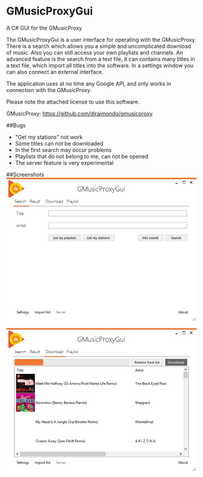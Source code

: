 # GMusicProxyGui
A C# GUI for the GMusicProxy

The GMusicProxyGui is a user interface for operating with the GMusicProxy.
There is a search which allows you a simple and uncomplicated download of music. Also you can still access your own playlists and channels.
An advanced feature is the search from a text file, it can contains many titles in a text file, which import all titles into the software.
In a settings window you can also connect an external interface.

The application uses at no time any Google API, and only works in connection with the GMusicProxy.

Please note the attached license to use this software.

GMusicProxy: https://github.com/diraimondo/gmusicproxy

##Bugs
- "Get my stations" not work
- Some titles can not be downloaded
- In the first search may occur problems
- Playlists that do not belong to me, can not be opened
- The server feature is very experimental

##Screenshots
![GMusicProxyGui](https://github.com/Poket-Jony/GMusicProxyGui/raw/master/gmusicproxygui_screenshot_1.jpg)

![GMusicProxyGui](https://github.com/Poket-Jony/GMusicProxyGui/raw/master/gmusicproxygui_screenshot_2.jpg)
